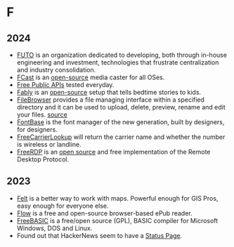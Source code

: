 # F

## 2024

- [FUTO](https://www.futo.org/) is an organization dedicated to developing, both through in-house engineering and investment, technologies that frustrate centralization and industry consolidation.
- [FCast](https://fcast.org) is an [open-source](https://gitlab.futo.org/videostreaming/fcast/) media caster for all OSes.
- [Free Public APIs](https://www.freepublicapis.com) tested everyday.
- [Fably](https://stefanom.github.io/fably/) is an [open-source](https://github.com/stefanom/fably) setup that tells bedtime stories to kids.
- [FileBrowser](https://filebrowser.org) provides a file managing interface within a specified directory and it can be used to upload, delete, preview, rename and edit your files. [source](https://github.com/filebrowser/filebrowser)
- [FontBase](https://fontba.se) is the font manager of the new generation, built by designers, for designers.
- [FreeCarrierLookup](https://freecarrierlookup.com) will return the carrier name and whether the number is wireless or landline.
- [FreeRDP](https://www.freerdp.com) is an [open source](https://github.com/FreeRDP/FreeRDP) and free implementation of the Remote Desktop Protocol.

## 2023

- [Felt](https://felt.com) is a better way to work with maps. Powerful enough for GIS Pros, easy enough for everyone else.
- [Flow](https://www.flowoss.com) is a free and open-source browser-based ePub reader.
- [FreeBASIC](https://www.freebasic.net) is a free/open source (GPL), BASIC compiler for Microsoft Windows, DOS and Linux.
- Found out that HackerNews seem to have a [Status Page](https://hn.hund.io).